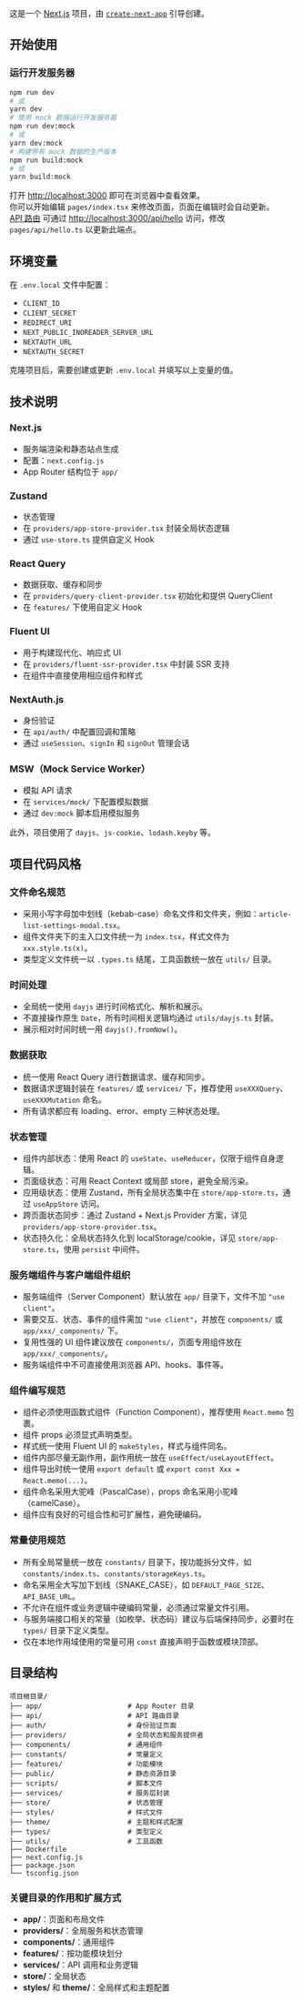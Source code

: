 这是一个 [Next.js](https://nextjs.org/) 项目，由 [`create-next-app`](https://github.com/vercel/next.js/tree/canary/packages/create-next-app) 引导创建。

## 开始使用

### 运行开发服务器
```bash
npm run dev
# 或
yarn dev
# 使用 mock 数据运行开发服务器
npm run dev:mock
# 或
yarn dev:mock
# 构建带有 mock 数据的生产版本
npm run build:mock
# 或
yarn build:mock
```
打开 [http://localhost:3000](http://localhost:3000) 即可在浏览器中查看效果。  
你可以开始编辑 `pages/index.tsx` 来修改页面，页面在编辑时会自动更新。  
[API 路由](https://nextjs.org/docs/api-routes/introduction) 可通过 [http://localhost:3000/api/hello](http://localhost:3000/api/hello) 访问，修改 `pages/api/hello.ts` 以更新此端点。

## 环境变量
在 `.env.local` 文件中配置：  
- `CLIENT_ID`  
- `CLIENT_SECRET`  
- `REDIRECT_URI`  
- `NEXT_PUBLIC_INOREADER_SERVER_URL`  
- `NEXTAUTH_URL`  
- `NEXTAUTH_SECRET`  

克隆项目后，需要创建或更新 `.env.local` 并填写以上变量的值。

## 技术说明

### Next.js
- 服务端渲染和静态站点生成  
- 配置：`next.config.js`  
- App Router 结构位于 `app/`

### Zustand
- 状态管理  
- 在 `providers/app-store-provider.tsx` 封装全局状态逻辑  
- 通过 `use-store.ts` 提供自定义 Hook

### React Query
- 数据获取、缓存和同步  
- 在 `providers/query-client-provider.tsx` 初始化和提供 QueryClient  
- 在 `features/` 下使用自定义 Hook

### Fluent UI
- 用于构建现代化、响应式 UI  
- 在 `providers/fluent-ssr-provider.tsx` 中封装 SSR 支持  
- 在组件中直接使用相应组件和样式

### NextAuth.js
- 身份验证  
- 在 `api/auth/` 中配置回调和策略  
- 通过 `useSession`、`signIn` 和 `signOut` 管理会话

### MSW（Mock Service Worker）
- 模拟 API 请求  
- 在 `services/mock/` 下配置模拟数据  
- 通过 `dev:mock` 脚本启用模拟服务

此外，项目使用了 `dayjs`、`js-cookie`、`lodash.keyby` 等。

## 项目代码风格

### 文件命名规范
- 采用小写字母加中划线（kebab-case）命名文件和文件夹，例如：`article-list-settings-modal.tsx`。
- 组件文件夹下的主入口文件统一为 `index.tsx`，样式文件为 `xxx.style.ts(x)`。
- 类型定义文件统一以 `.types.ts` 结尾，工具函数统一放在 `utils/` 目录。

### 时间处理
- 全局统一使用 `dayjs` 进行时间格式化、解析和展示。
- 不直接操作原生 `Date`，所有时间相关逻辑均通过 `utils/dayjs.ts` 封装。
- 展示相对时间时统一用 `dayjs().fromNow()`。

### 数据获取
- 统一使用 React Query 进行数据请求、缓存和同步。
- 数据请求逻辑封装在 `features/` 或 `services/` 下，推荐使用 `useXXXQuery`、`useXXXMutation` 命名。
- 所有请求都应有 loading、error、empty 三种状态处理。

### 状态管理
- 组件内部状态：使用 React 的 `useState`、`useReducer`，仅限于组件自身逻辑。
- 页面级状态：可用 React Context 或局部 store，避免全局污染。
- 应用级状态：使用 Zustand，所有全局状态集中在 `store/app-store.ts`，通过 `useAppStore` 访问。
- 跨页面状态同步：通过 Zustand + Next.js Provider 方案，详见 `providers/app-store-provider.tsx`。
- 状态持久化：全局状态持久化到 localStorage/cookie，详见 `store/app-store.ts`，使用 `persist` 中间件。

### 服务端组件与客户端组件组织
- 服务端组件（Server Component）默认放在 `app/` 目录下，文件不加 `"use client"`。
- 需要交互、状态、事件的组件需加 `"use client"`，并放在 `components/` 或 `app/xxx/_components/` 下。
- 复用性强的 UI 组件建议放在 `components/`，页面专用组件放在 `app/xxx/_components/`。
- 服务端组件中不可直接使用浏览器 API、hooks、事件等。

### 组件编写规范
- 组件必须使用函数式组件（Function Component），推荐使用 `React.memo` 包裹。
- 组件 props 必须显式声明类型。
- 样式统一使用 Fluent UI 的 `makeStyles`，样式与组件同名。
- 组件内部尽量无副作用，副作用统一放在 `useEffect/useLayoutEffect`。
- 组件导出时统一使用 `export default` 或 `export const Xxx = React.memo(...)`。
- 组件命名采用大驼峰（PascalCase），props 命名采用小驼峰（camelCase）。
- 组件应有良好的可组合性和可扩展性，避免硬编码。

### 常量使用规范
- 所有全局常量统一放在 `constants/` 目录下，按功能拆分文件，如 `constants/index.ts`、`constants/storageKeys.ts`。
- 命名采用全大写加下划线（SNAKE_CASE），如 `DEFAULT_PAGE_SIZE`、`API_BASE_URL`。
- 不允许在组件或业务逻辑中硬编码常量，必须通过常量文件引用。
- 与服务端接口相关的常量（如枚举、状态码）建议与后端保持同步，必要时在 `types/` 目录下定义类型。
- 仅在本地作用域使用的常量可用 `const` 直接声明于函数或模块顶部。

## 目录结构
```shell
项目根目录/
├── app/                     # App Router 目录
├── api/                     # API 路由目录
├── auth/                    # 身份验证页面
├── providers/               # 全局状态和服务提供者
├── components/              # 通用组件
├── constants/               # 常量定义
├── features/                # 功能模块
├── public/                  # 静态资源目录
├── scripts/                 # 脚本文件
├── services/                # 服务层封装
├── store/                   # 状态管理
├── styles/                  # 样式文件
├── theme/                   # 主题和样式配置
├── types/                   # 类型定义
├── utils/                   # 工具函数
├── Dockerfile
├── next.config.js
├── package.json
└── tsconfig.json
```

### 关键目录的作用和扩展方式
- **app/**：页面和布局文件  
- **providers/**：全局服务和状态管理  
- **components/**：通用组件  
- **features/**：按功能模块划分  
- **services/**：API 调用和业务逻辑  
- **store/**：全局状态  
- **styles/** 和 **theme/**：全局样式和主题配置

